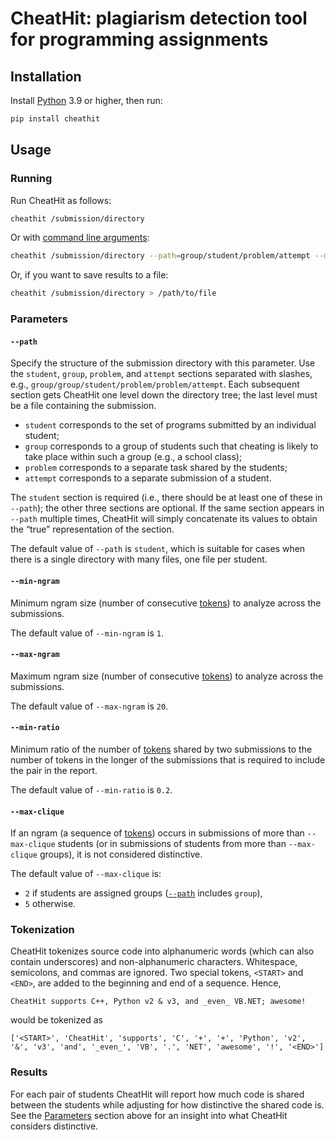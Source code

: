 # CheatHit: plagiarism detection tool for programming assignments

## Installation

Install [Python](https://www.python.org/downloads/) 3.9 or higher, then run:

```bash
pip install cheathit
```

## Usage

### Running

Run CheatHit as follows:

```bash
cheathit /submission/directory
```

Or with [command line arguments](#Parameters):

```bash
cheathit /submission/directory --path=group/student/problem/attempt --min-ngram=3 --max-ngram=10 --min-ratio=0.5 --max-clique=4
```

Or, if you want to save results to a file:

```bash
cheathit /submission/directory > /path/to/file
```

### Parameters

#### `--path`

Specify the structure of the submission directory with this parameter. Use the `student`, `group`, `problem`, and `attempt` sections separated with slashes, e.g.,  `group/group/student/problem/problem/attempt`. Each subsequent section gets CheatHit one level down the directory tree; the last level must be a file containing the submission.

- `student` corresponds to the set of programs submitted by an individual student;
- `group` corresponds to a group of students such that cheating is likely to take place within such a group (e.g., a school class);
- `problem` corresponds to a separate task shared by the students;
- `attempt` corresponds to a separate submission of a student.

The `student` section is required (i.e., there should be at least one of these in `--path`); the other three sections are optional. If the same section appears in `--path` multiple times, CheatHit will simply concatenate its values to obtain the “true” representation of the section.

The default value of `--path` is `student`, which is suitable for cases when there is a single directory with many files, one file per student.

#### `--min-ngram`

Minimum ngram size (number of consecutive [tokens](#Tokenization)) to analyze across the submissions.

The default value of `--min-ngram` is `1`.

#### `--max-ngram`

Maximum ngram size (number of consecutive [tokens](#Tokenization)) to analyze across the submissions.

The default value of `--max-ngram` is `20`.

#### `--min-ratio`

Minimum ratio of the number of [tokens](#Tokenization) shared by two submissions to the number of tokens in the longer of the submissions that is required to include the pair in the report.

The default value of `--min-ratio` is `0.2`.

#### `--max-clique`

If an ngram (a sequence of [tokens](#Tokenization)) occurs in submissions of more than `--max-clique` students (or in submissions of students from more than `--max-clique` groups), it is not considered distinctive.

The default value of `--max-clique` is:

- `2` if students are assigned groups ([`--path`](#--path) includes `group`),
- `5` otherwise.


### Tokenization

CheatHit tokenizes source code into alphanumeric words (which can also contain underscores) and non-alphanumeric characters. Whitespace, semicolons, and commas are ignored. Two special tokens, `<START>` and `<END>`, are added to the beginning and end of a sequence. Hence,

```
CheatHit supports C++, Python v2 & v3, and _even_ VB.NET; awesome!
```

would be tokenized as

```
['<START>', 'CheatHit', 'supports', 'C', '+', '+', 'Python', 'v2', '&', 'v3', 'and', '_even_', 'VB', '.', 'NET', 'awesome', '!', '<END>']
```


### Results

For each pair of students CheatHit will report how much code is shared between the students while adjusting for how distinctive the shared code is. See the [Parameters](#Parameters) section above for an insight into what CheatHit considers distinctive.
